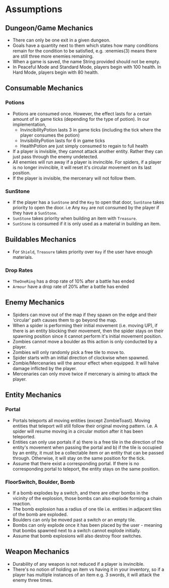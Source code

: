 # Assumptions
## Dungeon/Game Mechanics
* There can only be one exit in a given dungeon.
* Goals have a quantity next to them which states how many conditions remain for the condition to be satisfied, e.g. :enemies(3) means there are still three more enemies remaining.
* When a game is saved, the name String provided should not be empty.
* In Peaceful Mode and Standard Mode, players begin with 100 health. In Hard Mode, players begin with 80 health.

## Consumable Mechanics
### Potions
* Potions are consumed once. However, the effect lasts for a certain amount of in game ticks (depending for the type of potion). In our implementation,
  - InvincibilityPotion lasts 3 in game ticks (including the tick where the player consumes the potion)
  - InvisibilityPotion lasts for 6 in game ticks
  - HealthPotion are just simply consumed to regain to full health
* If a player is invisible, they cannot attack another entity. Rather they can just pass through the enemy undetected.
* All enemies will run away if a player is invincible. For spiders, if a player is no longer invincible, it will reset it's circular movement on its last position.
* If the player is invisible, the mercenary will not follow them.

### SunStone
* If the player has a `SunStone` and the `Key` to open that door, `SunStone` takes priority to open the door. i.e Any `Key` are not consumed by the player if they have a `SunStone`.
* `SunStone` takes priority when building an item with `Treasure`.
* `SunStone` is consumed if it is only used as a material in building an item.

## Buildables Mechanics
* For `Shield`, `Treasure` takes priority over `Key` if the user have enough materials.
### Drop Rates
* `TheOneRing` has a drop rate of 10% after a battle has ended
* `Armour` have a drop rate of 20% after a battle has ended
## Enemy Mechanics
* Spiders can move out of the map if they spawn on the edge and their ‘circular' path causes them to go beyond the map.
* When a spider is performing their initial movement (i.e. moving UP), if there is an entity blocking their movement, then the spider stays on their spawning position since it cannot perform it's initial movement position.
* Zombies cannot move a boulder as this action is only conducted by a player.
* Zombies will only randomly pick a free tile to move to.
* Spider starts with an initial direction of clockwise when spawned.
* Zombie/Mercenaries will the amour effect when equipped. It will halve damage inflicted by the player.
* Mercenaries can only move twice if mercenary is aiming to attack the player.
## Entity Mechanics
### Portal
* Portals teleports all moving entities (except ZombieToast). Moving entities that teleport will still follow their original moving pattern. i.e. A spider will resume moving in a circular motion after it has been teleported.
* Entities can only use portals if a) there is a free tile in the direction of the entity's movement when passing the portal and b) if the tile is occupied by an entity, it must be a collectable item or an entity that can be passed through. Otherwise, it will stay on the same position for the tick.
* Assume that there exist a corresponding portal. If there is no corresponding portal to teleport, the entity stays on the same position.

### FloorSwitch, Boulder, Bomb
* If a bomb explodes by a switch, and there are other bombs in the vicinity of the explosion, those bombs can also explode forming a chain reaction.
* The bomb explosion has a radius of one tile i.e. entities in adjacent tiles of the bomb are exploded.
* Boulders can only be moved past a switch or an empty tile.
* Bombs can only explode once it has been placed by the user - meaning that bombs spawned next to a switch cannot explode initially.
* Assume that bomb explosions will also destroy floor switches.

## Weapon Mechanics
* Durability of any weapon is not reduced if a player is invincible.
* There's no notion of holding an item vs having it in your inventory, so if a player has multiple instances of an item e.g. 3 swords, it will attack the enemy three times.
